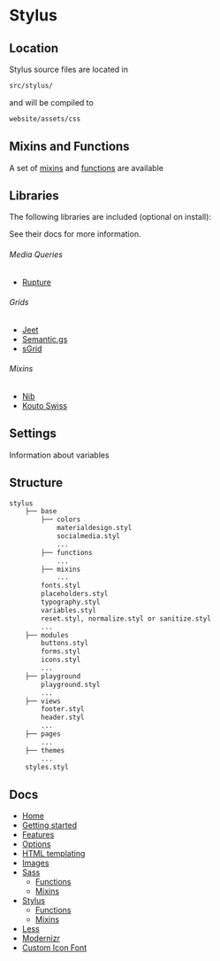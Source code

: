 # Stylus


## Location

Stylus source files are located in

```sh
src/stylus/
```

and will be compiled to

```sh
website/assets/css
```

## Mixins and Functions
A set of [mixins](/docs/stylus/mixins.md) and [functions](/docs/stylus/functions.md) are available

## Libraries
The following libraries are included (optional on install):

See their docs for more information.

###### Media Queries
- [Rupture](https://jenius.github.io/rupture/)

###### Grids
- [Jeet](http://jeet.gs/)
- [Semantic.gs](https://tylertate.github.io/semantic.gs/)
- [sGrid](http://stylusgrid.com/)

###### Mixins
- [Nib](https://tj.github.io/nib/)
- [Kouto Swiss](http://kouto-swiss.io/)

## Settings
Information about variables


## Structure
```sh
stylus
	├── base
		├── colors
			materialdesign.styl
			socialmedia.styl
			...
		├── functions
			...
	 	├── mixins
	 		...
	 	fonts.styl
	 	placeholders.styl
	 	typography.styl
	 	variables.styl
	 	reset.styl, normalize.styl or sanitize.styl
		...
	├── modules
		buttons.styl
		forms.styl
		icons.styl
		...
	├── playground
		playground.styl
		...
	├── views
		footer.styl
		header.styl
		...
	├── pages
		...
	├── themes
		...
	styles.styl

```



## Docs

- [Home](/README.md)
- [Getting started](/docs/getting-started.md)
- [Features](/docs/features.md)
- [Options](/docs/options.md)
- [HTML templating](/docs/html.md)
- [Images](/docs/images.md)
- [Sass](/docs/sass/sass.md)
	- [Functions](/docs/sass/functions.md)
	- [Mixins](/docs/sass/mixins.md)
- [Stylus](/docs/stylus/stylus.md)
	- [Functions](/docs/stylus/functions.md)
	- [Mixins](/docs/stylus/mixins.md)
- [Less](/docs/less/less.md)
- [Modernizr](/docs/modernizr.md)
- [Custom Icon Font](/docs/custom-icon-font.md)
